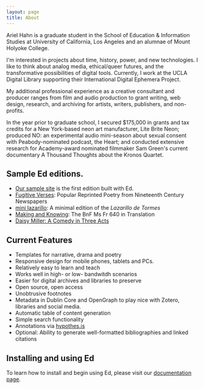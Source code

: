 ```yaml
---
layout: page
title: About
---
```


Ariel Hahn is a graduate student in the School of Education & Information Studies at University of California, Los Angeles and an alumnae of Mount Holyoke College.

I'm interested in projects about time, history, power, and new technologies. I like to think about analog media, ethical/queer futures, and the transformative possibilities of digital tools. Currently, I work at the UCLA Digital Library supporting their International Digital Ephemera Project.

My additional professional experience as a creative consultant and producer ranges from film and audio production to grant writing, web design, research, and archiving for artists, writers, publishers, and non-profits. 

In the year prior to graduate school, I secured $175,000 in grants and tax credits for a New York-based neon art manufacturer, Lite Brite Neon; produced NO: an experimental audio mini-season about sexual consent with Peabody-nominated podcast, the Heart; and conducted extensive research for Academy-award nominated filmmaker Sam Green's current documentary A Thousand Thoughts about the Kronos Quartet. 


## Sample Ed editions.

- [Our sample site](http://minicomp.github.io/ed/) is the first edition built with Ed.
- [Fugitive Verses](http://fugitiverses.viraltexts.org/): Popular Reprinted Poetry from Nineteenth Century Newspapers
- [mini lazarillo](http://minilazarillo.github.io/): A minimal edition of the *Lazarillo de Tormes*
- [Making and Knowing](https://cu-mkp.github.io/GR8975-edition/): The BnF Ms Fr 640 in Translation
- [Daisy Miller: A Comedy in Three Acts](https://britaneeelizabeth.github.io/ed/texts/DaisyMillerPlay/)



## Current Features
- Templates for narrative, drama and poetry
- Responsive design for mobile phones, tablets and PCs.
- Relatively easy to learn and teach
- Works well in high- or low- bandwitdh scenarios
- Easier for digital archives and libraries to preserve
- Open source, open access
- Unobtrusive footnotes
- Metadata in Dublin Core and OpenGraph to play nice with Zotero, libraries and social media.
- Automatic table of content generation
- Simple search functionality
- Annotations via [hypothes.is](https://hypothes.is/)
- Optional: Ability to generate well-formatted bibliographies and linked citations


## Installing and using Ed

To learn how to install and begin using Ed, please visit our [documentation page](http://minicomp.github.io/ed/documentation/).
